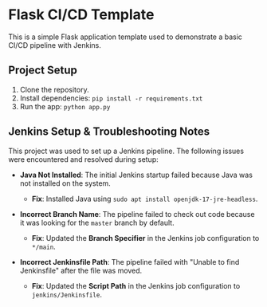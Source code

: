 # Flask CI/CD Template

This is a simple Flask application template used to demonstrate a basic CI/CD pipeline with Jenkins.

## Project Setup

1.  Clone the repository.
2.  Install dependencies: `pip install -r requirements.txt`
3.  Run the app: `python app.py`

## Jenkins Setup & Troubleshooting Notes

This project was used to set up a Jenkins pipeline. The following issues were encountered and resolved during setup:

* **Java Not Installed**: The initial Jenkins startup failed because Java was not installed on the system.
    * **Fix**: Installed Java using `sudo apt install openjdk-17-jre-headless`.

* **Incorrect Branch Name**: The pipeline failed to check out code because it was looking for the `master` branch by default.
    * **Fix**: Updated the **Branch Specifier** in the Jenkins job configuration to `*/main`.

* **Incorrect Jenkinsfile Path**: The pipeline failed with "Unable to find Jenkinsfile" after the file was moved.
    * **Fix**: Updated the **Script Path** in the Jenkins job configuration to `jenkins/Jenkinsfile`.